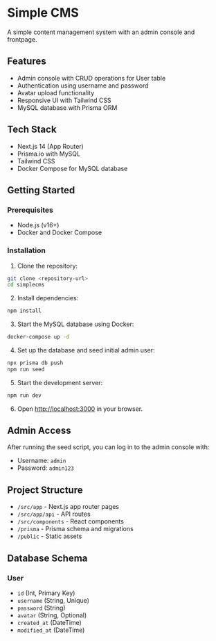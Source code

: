# Simple CMS

A simple content management system with an admin console and frontpage.

## Features

- Admin console with CRUD operations for User table
- Authentication using username and password
- Avatar upload functionality
- Responsive UI with Tailwind CSS
- MySQL database with Prisma ORM

## Tech Stack

- Next.js 14 (App Router)
- Prisma.io with MySQL
- Tailwind CSS
- Docker Compose for MySQL database

## Getting Started

### Prerequisites

- Node.js (v16+)
- Docker and Docker Compose

### Installation

1. Clone the repository:

```bash
git clone <repository-url>
cd simplecms
```

2. Install dependencies:

```bash
npm install
```

3. Start the MySQL database using Docker:

```bash
docker-compose up -d
```

4. Set up the database and seed initial admin user:

```bash
npx prisma db push
npm run seed
```

5. Start the development server:

```bash
npm run dev
```

6. Open [http://localhost:3000](http://localhost:3000) in your browser.

## Admin Access

After running the seed script, you can log in to the admin console with:

- Username: `admin`
- Password: `admin123`

## Project Structure

- `/src/app` - Next.js app router pages
- `/src/app/api` - API routes
- `/src/components` - React components
- `/prisma` - Prisma schema and migrations
- `/public` - Static assets

## Database Schema

### User

- `id` (Int, Primary Key)
- `username` (String, Unique)
- `password` (String)
- `avatar` (String, Optional)
- `created_at` (DateTime)
- `modified_at` (DateTime)
